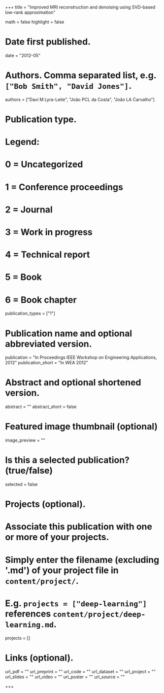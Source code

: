 +++
title = "Improved MRI reconstruction and denoising using SVD-based low-rank approximation"

math = false
highlight = false

# Date first published.
date = "2012-05"

# Authors. Comma separated list, e.g. `["Bob Smith", "David Jones"]`.
authors = ["Davi M Lyra-Leite", "João PCL da Costa", "João LA Carvalho"]

# Publication type.
# Legend:
# 0 = Uncategorized
# 1 = Conference proceedings
# 2 = Journal
# 3 = Work in progress
# 4 = Technical report
# 5 = Book
# 6 = Book chapter
publication_types = ["1"]

# Publication name and optional abbreviated version.
publication = "In Proceedings IEEE Workshop on Engineering Applications, 2012"
publication_short = "In WEA 2012"

# Abstract and optional shortened version.
abstract = ""
abstract_short = false

# Featured image thumbnail (optional)
image_preview = ""

# Is this a selected publication? (true/false)
selected = false

# Projects (optional).
#   Associate this publication with one or more of your projects.
#   Simply enter the filename (excluding '.md') of your project file in `content/project/`.
#   E.g. `projects = ["deep-learning"]` references `content/project/deep-learning.md`.
projects = []

# Links (optional).
url_pdf = ""
url_preprint = ""
url_code = ""
url_dataset = ""
url_project = ""
url_slides = ""
url_video = ""
url_poster = ""
url_source = ""

+++